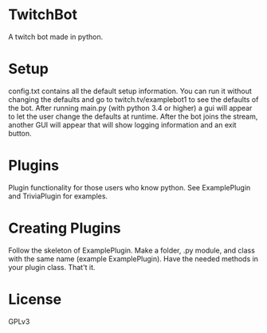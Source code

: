 # TwitchBot
A twitch bot made in python. 

# Setup
config.txt contains all the default setup information. You can run it without changing the defaults and go to twitch.tv/examplebot1 to see the defaults of the bot.
After running main.py (with python 3.4 or higher) a gui will appear to let the user change the defaults at runtime.
After the bot joins the stream, another GUI will appear that will show logging information and an exit button.

# Plugins
Plugin functionality for those users who know python. See ExamplePlugin and TriviaPlugin for examples.

# Creating Plugins
Follow the skeleton of ExamplePlugin.
Make a folder, .py module, and class with the same name (example ExamplePlugin).
Have the needed methods in your plugin class.
That't it.

# License
GPLv3
